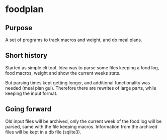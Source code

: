 # foodplan

## Purpose
A set of programs to track macros and weight, and do meal plans.

## Short history
Started as simple cli tool. Idea was to parse some files keeping a food log, food macros, weight and show the current weeks stats.

But parsing times kept getting longer, and additional functionality was needed (meal plan gui). Therefore there are rewrites of large parts, while keeping the input format.

## Going forward
Old input files will be archived, only the current week of the food log will be parsed, same with the file keeping macros. Information from the archived files will be kept in a db file (sqlite3).